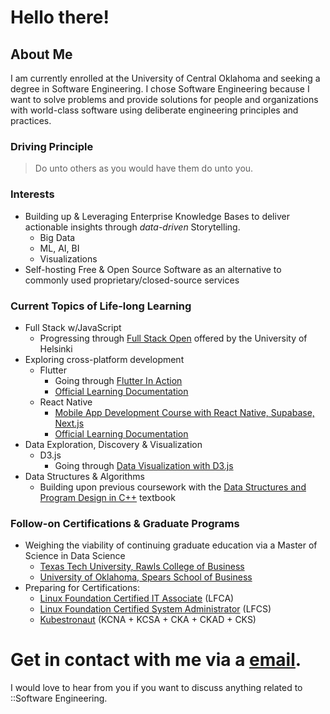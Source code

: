 # Hello there!

## About Me
I am currently enrolled at the University of Central Oklahoma and seeking a degree in Software Engineering. I chose Software Engineering because I want to solve problems and provide solutions for people and organizations with world-class software using deliberate engineering principles and practices.<br/>

### Driving Principle
> Do unto others as you would have them do unto you.<br/>

### Interests
- Building up & Leveraging Enterprise Knowledge Bases to deliver actionable insights through _data-driven_ Storytelling.<br/>
  - Big Data<br/>
  - ML, AI, BI<br/>
  - Visualizations<br/>
- Self-hosting Free & Open Source Software as an alternative to commonly used proprietary/closed-source services<br/>

### Current Topics of Life-long Learning<br/>
- Full Stack w/JavaScript
  - Progressing through [Full Stack Open](https://fullstackopen.com/en/about) offered by the University of Helsinki
- Exploring cross-platform development<br/>
  - Flutter<br/>
    - Going through [Flutter In Action](https://www.manning.com/books/flutter-in-action)
    - [Official Learning Documentation](https://flutter.dev/learn)
  - React Native
    - [Mobile App Development Course with React Native, Supabase, Next.js](https://www.freecodecamp.org/news/mobile-app-development-course-with-react-native-supabase-nextjs/)
    - [Official Learning Documentation](https://reactnative.dev/docs/getting-started)
- Data Exploration, Discovery & Visualization
  - D3.js
    - Going through [Data Visualization with D3.js](https://www.freecodecamp.org/news/data-visualizatoin-with-d3/)
- Data Structures & Algorithms
  - Building upon previous coursework with the [Data Structures and Program Design in C++](https://isbnsearch.org/isbn/9780137689958) textbook<br/>

### Follow-on Certifications & Graduate Programs
- Weighing the viability of continuing graduate education via a Master of Science in Data Science
  - [Texas Tech University, Rawls College of Business](https://www.depts.ttu.edu/rawlsbusiness/graduate/ms/datascience/)
  - [University of Oklahoma, Spears School of Business ](https://go.okstate.edu/graduate-academics/programs/masters/business-analytics-and-data-science-ms.html)
- Preparing for Certifications:
  - [Linux Foundation Certified IT Associate](https://training.linuxfoundation.org/certification/certified-it-associate/) (LFCA)
  - [Linux Foundation Certified System Administrator](https://training.linuxfoundation.org/certification/linux-foundation-certified-sysadmin-lfcs/) (LFCS)
  - [Kubestronaut](https://training.linuxfoundation.org/certification/kubestronaut-bundle/) (KCNA + KCSA + CKA + CKAD + CKS)<br/>
  
# Get in contact with me via a [<ins>email</ins>](career@watchtower.slmail.me).
I would love to hear from you if you want to discuss anything related to ::Software Engineering.
